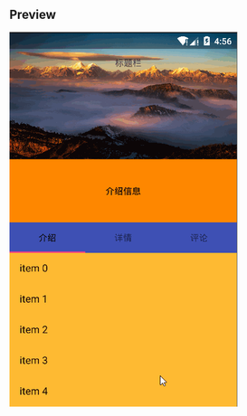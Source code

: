 ## Preview
![效果图](https://github.com/YangShaoXiong/LikeTapTapDetailPage/blob/master/screenshot/image.gif)
